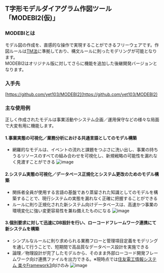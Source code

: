 ## T字形モデルダイアグラム作図ツール「MODEBI2(仮)」

### MODEBIとは

モデル図の作成を、直感的な操作で実現することができるフリーウェアです。作図ルールは[TM法](http://www.sdi-net.co.jp/tm-versions.htm)に準拠しており、構文ルールに則ったモデリングが可能となります。   
MODEBI2はオリジナル版に対してさらに機能を追加した後継開発バージョンとなります。

### 入手先
[https://github.com/yet103/MODEBI2](https://github.com/yet103/MODEBI2)

### 主な使用例
正しく作成されたモデルは事業活動やシステム企画／運用保守などの様々な局面で大変有用に機能します。

#### 1.事業実態の可視化／業務分析における共通言語としてのモデル構築
+ 網羅的なモデルは、イベントの流れと課題をつぶさに洗い出し、事業の持ちうるリソースのすべての組み合わせを可視化し、新規戦略の可能性を漏れなく見渡すことができる
![image](https://user-images.githubusercontent.com/7478819/147884643-9639345d-d1c5-4112-a4a7-484986575589.png)

#### 2.システム実態の可視化／データベース正規化とシステム更改のためのモデル構築
+ 関係者全員が使用する言語の基盤であり蒸留された知識としてのモデルを構築することで、現行システムの実態を漏れなく正確に把握することができる
+ ルールに則り正規化された新システム向けデータベースは、高速かつ事業の環境変化に強い変更容易性を兼ね備えたものになる
![image](https://user-images.githubusercontent.com/7478819/147884645-154212a5-12ec-4362-8c99-bd932c69b75a.png)

#### 3.個別要求に対して迅速にDB設計を行い、ローコードフレームワーク連携にて新システムを構築
+ シンプルなルールに則り求められる業務フローと管理項目定義をモデリングを通して行うことで、短期間で高品質なデータベース設計を実施できる
+ 論理／物理設計が完了したモデルから、そのまま外部ローコード開発フレームワーク向け連携ファイルを出力できる。※現時点では[住友電工情報システム 楽々Framework3](https://www.sei-info.co.jp/framework/)向けのみ
![image](https://user-images.githubusercontent.com/7478819/147884650-b907b8e9-4b4d-4c0e-92d3-e88972a514fa.png)



